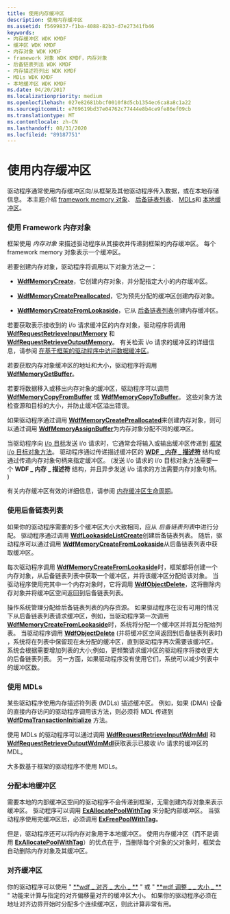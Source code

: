 ```yaml
---
title: 使用内存缓冲区
description: 使用内存缓冲区
ms.assetid: f5699837-f1ba-4088-82b3-d7e27341fb46
keywords:
- 内存缓冲区 WDK KMDF
- 缓冲区 WDK KMDF
- 内存对象 WDK KMDF
- framework 对象 WDK KMDF，内存对象
- 后备链表列出 WDK KMDF
- 内存描述符列出 WDK KMDF
- MDLs WDK KMDF
- 本地缓冲区 WDK KMDF
ms.date: 04/20/2017
ms.localizationpriority: medium
ms.openlocfilehash: 027e82681bbcf0010f8d5cb1354ec6ca8a8c1a22
ms.sourcegitcommit: e769619bd37e04762c77444e8b4ce9fe86ef09cb
ms.translationtype: MT
ms.contentlocale: zh-CN
ms.lasthandoff: 08/31/2020
ms.locfileid: "89187751"
---
```

# <a name="using-memory-buffers"></a>使用内存缓冲区





驱动程序通常使用内存缓冲区向/从框架及其他驱动程序传入数据，或在本地存储信息。 本主题介绍 [framework memory 对象](#using-framework-memory-objects)、 [后备链表列表](#using-lookaside-lists)、 [MDLs](#using-mdls)和 [本地缓冲区](#allocating-local-buffers)。

### <a name="using-framework-memory-objects"></a><a href="" id="using-framework-memory-objects"></a> 使用 Framework 内存对象

框架使用 *内存对象* 来描述驱动程序从其接收并传递到框架的内存缓冲区。 每个 framework memory 对象表示一个缓冲区。

若要创建内存对象，驱动程序将调用以下对象方法之一：

-   [**WdfMemoryCreate**](/windows-hardware/drivers/ddi/wdfmemory/nf-wdfmemory-wdfmemorycreate)，它创建内存对象，并分配指定大小的内存缓冲区。

-   [**WdfMemoryCreatePreallocated**](/windows-hardware/drivers/ddi/wdfmemory/nf-wdfmemory-wdfmemorycreatepreallocated)，它为预先分配的缓冲区创建内存对象。

-   [**WdfMemoryCreateFromLookaside**](/windows-hardware/drivers/ddi/wdfmemory/nf-wdfmemory-wdfmemorycreatefromlookaside)，它从 [后备链表列表](#using-lookaside-lists)创建内存缓冲区。

若要获取表示接收到的 i/o 请求缓冲区的内存对象，驱动程序将调用 [**WdfRequestRetrieveInputMemory**](/windows-hardware/drivers/ddi/wdfrequest/nf-wdfrequest-wdfrequestretrieveinputmemory) 和 [**WdfRequestRetrieveOutputMemory**](/windows-hardware/drivers/ddi/wdfrequest/nf-wdfrequest-wdfrequestretrieveoutputmemory)。 有关检索 i/o 请求的缓冲区的详细信息，请参阅 [在基于框架的驱动程序中访问数据缓冲区](./accessing-data-buffers-in-wdf-drivers.md)。

若要获取内存对象缓冲区的地址和大小，驱动程序将调用 [**WdfMemoryGetBuffer**](/windows-hardware/drivers/ddi/wdfmemory/nf-wdfmemory-wdfmemorygetbuffer)。

若要将数据移入或移出内存对象的缓冲区，驱动程序可以调用 [**WdfMemoryCopyFromBuffer**](/windows-hardware/drivers/ddi/wdfmemory/nf-wdfmemory-wdfmemorycopyfrombuffer) 或 [**WdfMemoryCopyToBuffer**](/windows-hardware/drivers/ddi/wdfmemory/nf-wdfmemory-wdfmemorycopytobuffer)。 这些对象方法检查源和目标的大小，并防止缓冲区溢出错误。

如果驱动程序通过调用 [**WdfMemoryCreatePreallocated**](/windows-hardware/drivers/ddi/wdfmemory/nf-wdfmemory-wdfmemorycreatepreallocated)来创建内存对象，则可以通过调用 [**WdfMemoryAssignBuffer**](/windows-hardware/drivers/ddi/wdfmemory/nf-wdfmemory-wdfmemoryassignbuffer)为内存对象分配不同的缓冲区。

当驱动程序向 [i/o 目标](using-i-o-targets.md)发送 i/o 请求时，它通常会将输入或输出缓冲区传递到 [框架 i/o 目标对象方法](/windows-hardware/drivers/ddi/wdfiotarget/)。 驱动程序通过传递描述缓冲区的 [**WDF \_ 内存 \_ 描述符**](/windows-hardware/drivers/ddi/wdfmemory/ns-wdfmemory-_wdf_memory_descriptor) 结构或通过传递内存对象句柄来指定缓冲区。  (发送 i/o 请求的 i/o 目标对象方法需要一个 **WDF \_ 内存 \_ 描述符** 结构，并且异步发送 i/o 请求的方法需要内存对象句柄。 ) 

有关内存缓冲区有效的详细信息，请参阅 [内存缓冲区生命周期](memory-buffer-life-cycle.md)。

### <a name="using-lookaside-lists"></a><a href="" id="using-lookaside-lists"></a> 使用后备链表列表

如果你的驱动程序需要的多个缓冲区大小大致相同，应从 *后备链表列表*中进行分配。 驱动程序通过调用 [**WdfLookasideListCreate**](/windows-hardware/drivers/ddi/wdfmemory/nf-wdfmemory-wdflookasidelistcreate)创建后备链表列表。 随后，驱动程序可以通过调用 [**WdfMemoryCreateFromLookaside**](/windows-hardware/drivers/ddi/wdfmemory/nf-wdfmemory-wdfmemorycreatefromlookaside)从后备链表列表中获取缓冲区。

每次驱动程序调用 [**WdfMemoryCreateFromLookaside**](/windows-hardware/drivers/ddi/wdfmemory/nf-wdfmemory-wdfmemorycreatefromlookaside)时，框架都将创建一个内存对象，从后备链表列表中获取一个缓冲区，并将该缓冲区分配给该对象。 当驱动程序使用完其中一个内存对象时，它将调用 [**WdfObjectDelete**](/windows-hardware/drivers/ddi/wdfobject/nf-wdfobject-wdfobjectdelete)，这将删除内存对象并将缓冲区空间返回到后备链表列表。

操作系统管理分配给后备链表列表的内存资源。 如果驱动程序在没有可用的情况下从后备链表列表请求缓冲区，例如，当驱动程序第一次调用 [**WdfMemoryCreateFromLookaside**](/windows-hardware/drivers/ddi/wdfmemory/nf-wdfmemory-wdfmemorycreatefromlookaside)时，系统将分配一个缓冲区并将其分配给列表。 当驱动程序调用 [**WdfObjectDelete**](/windows-hardware/drivers/ddi/wdfobject/nf-wdfobject-wdfobjectdelete) (并将缓冲区空间返回到后备链表列表时) ，系统将在列表中保留现在未分配的缓冲区，直到驱动程序再次需要该缓冲区。 系统会根据需要增加列表的大小;例如，更频繁请求缓冲区的驱动程序将接收更大的后备链表列表。 另一方面，如果驱动程序没有使用它们，系统可以减少列表中的缓冲区数。

### <a name="using-mdls"></a><a href="" id="using-mdls"></a> 使用 MDLs

某些驱动程序使用内存描述符列表 (MDLs) 描述缓冲区。 例如，如果 (DMA) 设备的直接内存访问的驱动程序调用该方法，则必须将 MDL 传递到 [**WdfDmaTransactionInitialize**](/windows-hardware/drivers/ddi/wdfdmatransaction/nf-wdfdmatransaction-wdfdmatransactioninitialize) 方法。

使用 MDLs 的驱动程序可以通过调用 [**WdfRequestRetrieveInputWdmMdl**](/windows-hardware/drivers/ddi/wdfrequest/nf-wdfrequest-wdfrequestretrieveinputwdmmdl) 和 [**WdfRequestRetrieveOutputWdmMdl**](/windows-hardware/drivers/ddi/wdfrequest/nf-wdfrequest-wdfrequestretrieveoutputwdmmdl)获取表示已接收 i/o 请求的缓冲区的 MDL。

大多数基于框架的驱动程序不使用 MDLs。

### <a name="allocating-local-buffers"></a><a href="" id="allocating-local-buffers"></a> 分配本地缓冲区

需要本地的内部缓冲区空间的驱动程序不会传递到框架，无需创建内存对象来表示缓冲区。 驱动程序可以调用 [**ExAllocatePoolWithTag**](/windows-hardware/drivers/ddi/wdm/nf-wdm-exallocatepoolwithtag) 来分配内部缓冲区。 当驱动程序使用完缓冲区后，必须调用 [**ExFreePoolWithTag**](/windows-hardware/drivers/ddi/wdm/nf-wdm-exfreepoolwithtag)。

但是，驱动程序还可以将内存对象用于本地缓冲区。 使用内存缓冲区（而不是调用 [**ExAllocatePoolWithTag**](/windows-hardware/drivers/ddi/wdm/nf-wdm-exallocatepoolwithtag)）的优点在于，当删除每个对象的父对象时，框架会自动删除内存对象及其缓冲区。

### <a name="aligning-buffers"></a>对齐缓冲区

你的驱动程序可以使用 " [**wdf \_ 对齐 \_ 大小 \_ **](/windows-hardware/drivers/ddi/wdfcore/nf-wdfcore-wdf_align_size_up) " 或 " [**wdf 调整 \_ \_ 大小 \_ **](/windows-hardware/drivers/ddi/wdfcore/nf-wdfcore-wdf_align_size_down) " 功能来计算与指定的对齐偏移量对齐的缓冲区大小。 如果你的驱动程序必须在地址对齐边界开始时分配多个连续缓冲区，则此计算非常有用。

 

